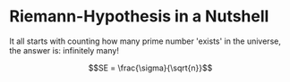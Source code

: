 # Riemann-Hypothesis in a Nutshell

It all starts with counting how many prime number 'exists' in the universe, the answer is: infinitely many!
```math
SE = \frac{\sigma}{\sqrt{n}}
```

